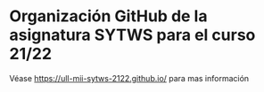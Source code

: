 # Organización GitHub de la asignatura SYTWS para el curso 21/22

Véase <https://ull-mii-sytws-2122.github.io/> para mas información